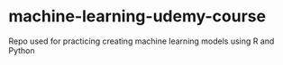 # machine-learning-udemy-course
Repo used for practicing creating machine learning models using R and Python
